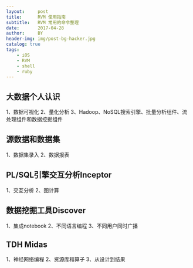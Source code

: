 ```yaml
---
layout:     post
title:      RVM 使用指南
subtitle:   RVM 常用的命令整理
date:       2017-04-28
author:     BY
header-img: img/post-bg-hacker.jpg
catalog: true
tags:
    - iOS
    - RVM
    - shell
    - ruby
---
```

## 大数据个人认识
1、数据可视化
2、量化分析
3、Hadoop、NoSQL搜索引擎、批量分析组件、流处理组件和数据挖掘组件
## 源数据和数据集
1、数据集录入
2、数据报表
## PL/SQL引擎交互分析Inceptor
1、交互分析
2、图计算
## 数据挖掘工具Discover
1、集成notebook
2、不同语言编程
3、不同用户同时广播
## TDH Midas
1、神经网络编程
2、资源库和算子
3、从设计到结果
## 